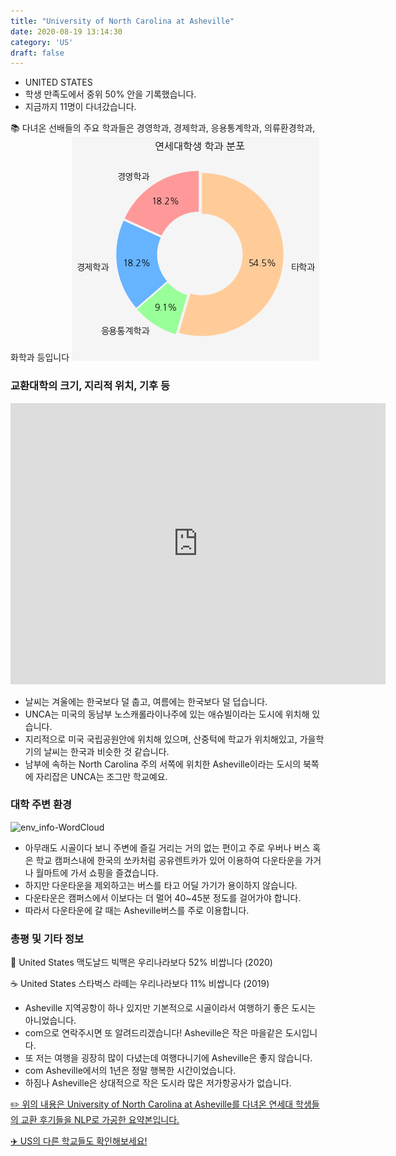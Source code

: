 ```yaml
---
title: "University of North Carolina at Asheville"
date: 2020-08-19 13:14:30
category: 'US'
draft: false
---
```



* UNITED STATES
* 학생 만족도에서 중위 50% 안을 기록했습니다.
* 지금까지 11명이 다녀갔습니다. 

📚 다녀온 선배들의 주요 학과들은 경영학과, 경제학과, 응용통계학과, 의류환경학과, 화학과 등입니다
![department-info](../plots/US000222.png)
### 교환대학의 크기, 지리적 위치, 기후 등
<iframe
width="600"
height="450"
frameborder="0" style="border:0"
src="https://www.google.com/maps/embed/v1/place?key=AIzaSyC9e1AME-pVmWC4hBpFdu5S4dKzyepa3HQ&q=University+of+North+Carolina+at+Asheville&center=35.6304783,-82.5510469&zoom=14" allowfullscreen>
</iframe>

* 날씨는 겨울에는 한국보다 덜 춥고, 여름에는 한국보다 덜 덥습니다.
* UNCA는 미국의 동남부 노스캐롤라이나주에 있는 애슈빌이라는 도시에 위치해 있습니다.
* 지리적으로 미국 국립공원안에 위치해 있으며, 산중턱에 학교가 위치해있고, 가을학기의 날씨는 한국과 비슷한 것 같습니다.
* 남부에 속하는 North Carolina 주의 서쪽에 위치한 Asheville이라는 도시의 북쪽에 자리잡은 UNCA는 조그만 학교예요.


### 대학 주변 환경

![env_info-WordCloud](../univ_wordclouds_okt/env_info/US000222_env_info_okt.png)

* 아무래도 시골이다 보니 주변에 즐길 거리는 거의 없는 편이고 주로 우버나 버스 혹은 학교 캠퍼스내에 한국의 쏘카처럼 공유렌트카가 있어 이용하여 다운타운을 가거나 월마트에 가서 쇼핑을 즐겼습니다.
* 하지만 다운타운을 제외하고는 버스를 타고 어딜 가기가 용이하지 않습니다.
* 다운타운은 캠퍼스에서 이보다는 더 멀어 40~45분 정도를 걸어가야 합니다.
* 따라서 다운타운에 갈 때는 Asheville버스를 주로 이용합니다.


### 총평 및 기타 정보 
🍔 United States 맥도날드 빅맥은 우리나라보다 52% 비쌉니다 (2020)

☕️ United States 스타벅스 라떼는 우리나라보다 11% 비쌉니다 (2019)
* Asheville 지역공항이 하나 있지만 기본적으로 시골이라서 여행하기 좋은 도시는 아니었습니다.
* com으로 연락주시면 또 알려드리겠습니다! Asheville은 작은 마을같은 도시입니다.
* 또 저는 여행을 굉장히 많이 다녔는데 여행다니기에 Asheville은 좋지 않습니다.
* com Asheville에서의 1년은 정말 행복한 시간이었습니다.
* 하짐나 Asheville은 상대적으로 작은 도시라 많은 저가항공사가 없습니다.


[✏️ 위의 내용은 University of North Carolina at Asheville를 다녀온 연세대 학생들의 교환 후기들을 NLP로 가공한 요약본입니다.](http://oia.yonsei.ac.kr/partner/expReport.asp?ucode=US000222&bgbn=A)

[✈️ US의 다른 학교들도 확인해보세요!](https://yonsei-exchange.netlify.app/?category=US)
